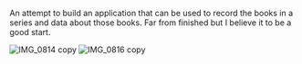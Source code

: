 An attempt to build an application that can be used to record the books in a series and data about those books.
Far from finished but I believe it to be a good start.

![IMG_0814 copy](https://github.com/user-attachments/assets/b704f13a-5b70-4df0-b12b-922a0598ad38)
![IMG_0816 copy](https://github.com/user-attachments/assets/9d0a650c-9299-43b1-8182-247e1e9ea8f7)
